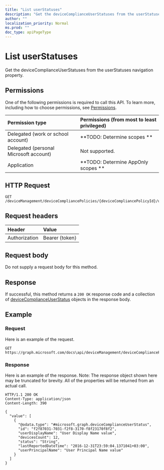 ```yaml
---
title: "List userStatuses"
description: "Get the deviceComplianceUserStatuses from the userStatuses navigation property."
author: ""
localization_priority: Normal
ms.prod: ""
doc_type: apiPageType
---
```


# List userStatuses

Get the deviceComplianceUserStatuses from the userStatuses navigation property.

## Permissions
One of the following permissions is required to call this API. To learn more, including how to choose permissions, see [Permissions](/concepts/permissions-reference.md).

|Permission type|Permissions (from most to least privileged)|
|:---|:---|
|Delegated (work or school account)|**TODO: Determine scopes **|
|Delegated (personal Microsoft account)|Not supported.|
|Application|**TODO: Determine AppOnly scopes **|

## HTTP Request
<!-- {
  "blockType": "ignored"
}
-->
``` http
GET /deviceManagement/deviceCompliancePolicies/{deviceCompliancePolicyId}/userStatuses
```

## Request headers
|Header|Value|
|:---|:---|
|Authorization|Bearer {token}|

## Request body
Do not supply a request body for this method.

## Response
If successful, this method returns a `200 OK` response code and a collection of [deviceComplianceUserStatus](../resources/devicecomplianceuserstatus.md) objects in the response body.

## Example

### Request
Here is an example of the request.
<!-- {
  "blockType": "request",
  "name": "get_devicecomplianceuserstatus"
}
-->
``` http
GET https://graph.microsoft.com/docs\api/deviceManagement/deviceCompliancePolicies/{deviceCompliancePolicyId}/userStatuses
```

### Response
Here is an example of the response. Note: The response object shown here may be truncated for brevity. All of the properties will be returned from an actual call.
<!-- {
  "blockType": "response",
  "truncated": true,
  "@odata.type": "collection(microsoft.graph.devicecomplianceuserstatus)"
}
-->
``` http
HTTP/1.1 200 OK
Content-Type: application/json
Content-Length: 390

{
  "value": [
    {
      "@odata.type": "#microsoft.graph.deviceComplianceUserStatus",
      "id": "f2f87031-7031-f2f8-3170-f8f23170f8f2",
      "userDisplayName": "User Display Name value",
      "devicesCount": 12,
      "status": "String",
      "lastReportedDateTime": "2016-12-31T23:59:04.1371041+03:00",
      "userPrincipalName": "User Principal Name value"
    }
  ]
}
```


